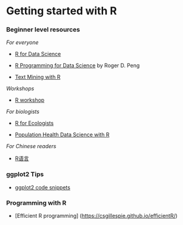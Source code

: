 # Getting started with R

### Beginner level resources

*For everyone*

* [R for Data Science](http://r4ds.had.co.nz/index.html)

* [R Programming for Data Science](https://bookdown.org/rdpeng/rprogdatascience/)
by Roger D. Peng

* [Text Mining with R](http://tidytextmining.com/)


*Workshops* 

* [R workshop](http://heike.github.io/R-workshops/)

*For biologists*  

* [R for Ecologists](http://ecology.msu.montana.edu/labdsv/R/labs/R_ecology.html#recol) 

* [Population Health Data Science with R](https://bookdown.org/medepi/phds/)

*For Chinese readers*  

* [R语言](https://bookdown.org/yihui/r-ninja/)

### ggplot2 Tips

* [ggplot2 code snippets](http://www.computerworld.com/article/2936729/data-analytics/free-download-save-r-data-visualization-time-with-these-ggplot2-code-snippets.html?upd=1491860196941)  



### Programming with R

* [Efficient R programming] (https://csgillespie.github.io/efficientR/)